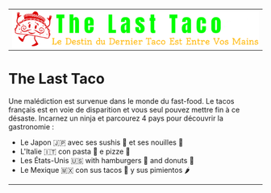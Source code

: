 <table align="center"><tr><td align="center" width="5000">
<img src="images/Logo.png" align="center" width="657" alt="Project icon">
</table>

The Last Taco
===================
Une malédiction est survenue dans le monde du fast-food. Le tacos français est en voie de disparition et vous seul pouvez mettre fin à ce désaste.
Incarnez un ninja et parcourez 4 pays pour découvrir la gastronomie :


-   Le Japon :jp: avec ses sushis  :sushi: et ses nouilles :ramen:
-   L'Italie :it: con pasta :spaghetti: e pizze :pizza:
-   Les États-Unis :us: with hamburgers :hamburger: and donuts :doughnut:
-	Le Mexique :mexico: con sus tacos :taco: y sus pimientos :hot_pepper:




----------